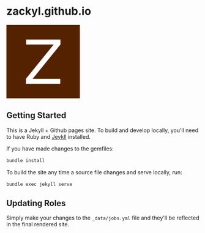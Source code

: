 # zackyl.github.io

![Logo](./img/logo.png)

## Getting Started

This is a Jekyll + Github pages site.
To build and develop locally, you'll need to have Ruby and [Jeykll](https://jekyllrb.com/docs/installation/) installed.

If you have made changes to the gemfiles:
```sh
bundle install
```

To build the site any time a source file changes and serve locally, run:
```sh
bundle exec jekyll serve
```

## Updating Roles

Simply make your changes to the `_data/jobs.yml` file and they'll be reflected in the final rendered site.